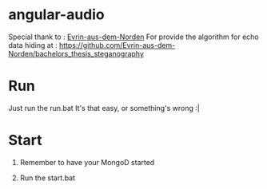# angular-audio

Special thank to : [Evrin-aus-dem-Norden](https://github.com/Evrin-aus-dem-Norden)
For provide the algorithm for echo data hiding at :
https://github.com/Evrin-aus-dem-Norden/bachelors_thesis_steganography

# Run

Just run the run.bat
It's that easy, or something's wrong :|

# Start

1) Remember to have your MongoD started

2) Run the start.bat